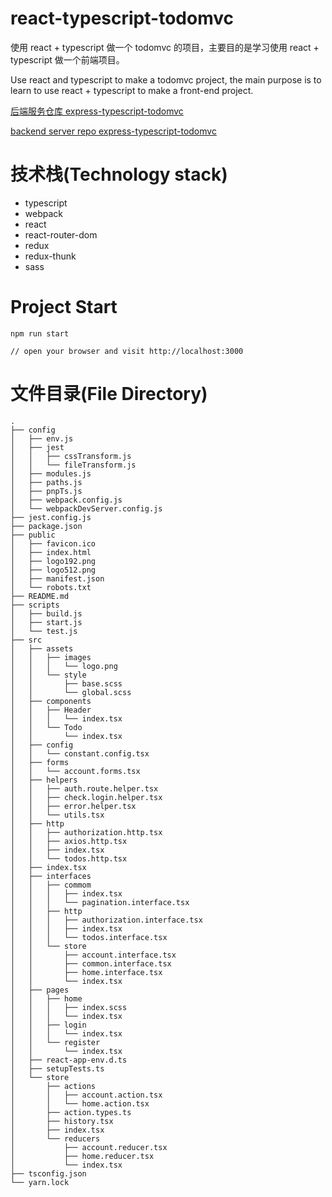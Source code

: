 # react-typescript-todomvc

使用 react + typescript 做一个 todomvc 的项目，主要目的是学习使用 react + typescript 做一个前端项目。

Use react and typescript to make a todomvc project, the main purpose is to learn to use react + typescript to make a front-end project.


[后端服务仓库 express-typescript-todomvc ](https://github.com/dawnight/express-typescript-todomvc) 

[backend server repo express-typescript-todomvc ](https://github.com/dawnight/express-typescript-todomvc) 


# 技术栈(Technology stack)
+ typescript
+ webpack
+ react
+ react-router-dom
+ redux
+ redux-thunk
+ sass

# Project Start

```
npm run start

// open your browser and visit http://localhost:3000
```

# 文件目录(File Directory)

```
.
├── config
│   ├── env.js
│   ├── jest
│   │   ├── cssTransform.js
│   │   └── fileTransform.js
│   ├── modules.js
│   ├── paths.js
│   ├── pnpTs.js
│   ├── webpack.config.js
│   └── webpackDevServer.config.js
├── jest.config.js
├── package.json
├── public
│   ├── favicon.ico
│   ├── index.html
│   ├── logo192.png
│   ├── logo512.png
│   ├── manifest.json
│   └── robots.txt
├── README.md
├── scripts
│   ├── build.js
│   ├── start.js
│   └── test.js
├── src
│   ├── assets
│   │   ├── images
│   │   │   └── logo.png
│   │   └── style
│   │       ├── base.scss
│   │       └── global.scss
│   ├── components
│   │   ├── Header
│   │   │   └── index.tsx
│   │   └── Todo
│   │       └── index.tsx
│   ├── config
│   │   └── constant.config.tsx
│   ├── forms
│   │   └── account.forms.tsx
│   ├── helpers
│   │   ├── auth.route.helper.tsx
│   │   ├── check.login.helper.tsx
│   │   ├── error.helper.tsx
│   │   └── utils.tsx
│   ├── http
│   │   ├── authorization.http.tsx
│   │   ├── axios.http.tsx
│   │   ├── index.tsx
│   │   └── todos.http.tsx
│   ├── index.tsx
│   ├── interfaces
│   │   ├── commom
│   │   │   ├── index.tsx
│   │   │   └── pagination.interface.tsx
│   │   ├── http
│   │   │   ├── authorization.interface.tsx
│   │   │   ├── index.tsx
│   │   │   └── todos.interface.tsx
│   │   └── store
│   │       ├── account.interface.tsx
│   │       ├── common.interface.tsx
│   │       ├── home.interface.tsx
│   │       └── index.tsx
│   ├── pages
│   │   ├── home
│   │   │   ├── index.scss
│   │   │   └── index.tsx
│   │   ├── login
│   │   │   └── index.tsx
│   │   └── register
│   │       └── index.tsx
│   ├── react-app-env.d.ts
│   ├── setupTests.ts
│   └── store
│       ├── actions
│       │   ├── account.action.tsx
│       │   └── home.action.tsx
│       ├── action.types.ts
│       ├── history.tsx
│       ├── index.tsx
│       └── reducers
│           ├── account.reducer.tsx
│           ├── home.reducer.tsx
│           └── index.tsx
├── tsconfig.json
└── yarn.lock
```
